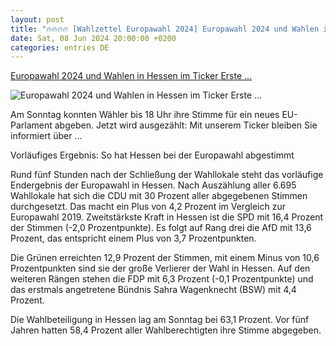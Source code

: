 ```yaml
---
layout: post
title: "🔥🔥🔥🔥 [Wahlzettel Europawahl 2024] Europawahl 2024 und Wahlen in Hessen im Ticker Erste ..."
date: Sat, 08 Jun 2024 20:00:00 +0200
categories: entries DE
---
```

[Europawahl 2024 und Wahlen in Hessen im Ticker Erste ...](https://www.hessenschau.de/politik/europawahl/europawahl-2024-und-wahlen-in-hessen-im-ticker--wie-wird-gewaehlt,europawahl-2024-ticker-100.html)

![Europawahl 2024 und Wahlen in Hessen im Ticker Erste ...](https://www.hessenschau.de/politik/europaparlament-110~_t-1714385635159_v-16to9__retina.jpg)

Am Sonntag konnten Wähler bis 18 Uhr ihre Stimme für ein neues EU-Parlament abgeben. Jetzt wird ausgezählt: Mit unserem Ticker bleiben Sie informiert über ...

Vorläufiges Ergebnis: So hat Hessen bei der Europawahl abgestimmt

Rund fünf Stunden nach der Schließung der Wahllokale steht das vorläufige Endergebnis der Europawahl in Hessen. Nach Auszählung aller 6.695 Wahllokale hat sich die CDU mit 30 Prozent aller abgegebenen Stimmen durchgesetzt. Das macht ein Plus von 4,2 Prozent im Vergleich zur Europawahl 2019. Zweitstärkste Kraft in Hessen ist die SPD mit 16,4 Prozent der Stimmen (-2,0 Prozentpunkte). Es folgt auf Rang drei die AfD mit 13,6 Prozent, das entspricht einem Plus von 3,7 Prozentpunkten.

Die Grünen erreichten 12,9 Prozent der Stimmen, mit einem Minus von 10,6 Prozentpunkten sind sie der große Verlierer der Wahl in Hessen. Auf den weiteren Rängen stehen die FDP mit 6,3 Prozent (-0,1 Prozentpunkte) und das erstmals angetretene Bündnis Sahra Wagenknecht (BSW) mit 4,4 Prozent.

Die Wahlbeteiligung in Hessen lag am Sonntag bei 63,1 Prozent. Vor fünf Jahren hatten 58,4 Prozent aller Wahlberechtigten ihre Stimme abgegeben.

